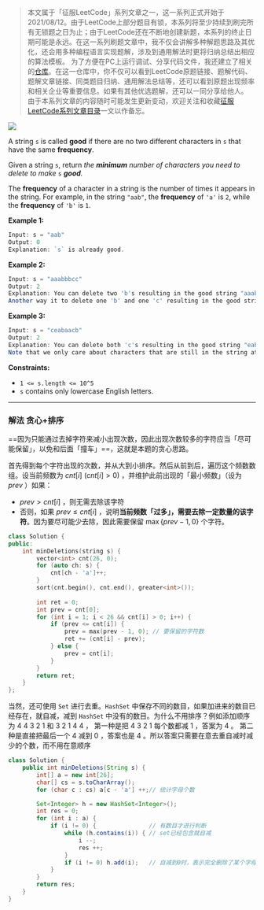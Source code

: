 > 本文属于「征服LeetCode」系列文章之一，这一系列正式开始于2021/08/12。由于LeetCode上部分题目有锁，本系列将至少持续到刷完所有无锁题之日为止；由于LeetCode还在不断地创建新题，本系列的终止日期可能是永远。在这一系列刷题文章中，我不仅会讲解多种解题思路及其优化，还会用多种编程语言实现题解，涉及到通用解法时更将归纳总结出相应的算法模板。
> <b></b>
> 为了方便在PC上运行调试、分享代码文件，我还建立了相关的[仓库](https://github.com/memcpy0/LeetCode-Conquest)。在这一仓库中，你不仅可以看到LeetCode原题链接、题解代码、题解文章链接、同类题目归纳、通用解法总结等，还可以看到原题出现频率和相关企业等重要信息。如果有其他优选题解，还可以一同分享给他人。
> <b></b>
> 由于本系列文章的内容随时可能发生更新变动，欢迎关注和收藏[征服LeetCode系列文章目录](https://memcpy0.blog.csdn.net/article/details/119656559)一文以作备忘。
 
![](https://image-1307616428.cos.ap-beijing.myqcloud.com/Obsidian/202309121337773.png)

A string `s` is called **good** if there are no two different characters in `s` that have the same **frequency**.

Given a string `s`, return _the **minimum** number of characters you need to delete to make_ `s` _**good**._

The **frequency** of a character in a string is the number of times it appears in the string. For example, in the string `"aab"`, the **frequency** of `'a'` is `2`, while the **frequency** of `'b'` is `1`.

**Example 1:**
```js
Input: s = "aab"
Output: 0
Explanation: `s` is already good.
```
**Example 2:**
```java
Input: s = "aaabbbcc"
Output: 2
Explanation: You can delete two 'b's resulting in the good string "aaabcc".
Another way it to delete one 'b' and one 'c' resulting in the good string "aaabbc".
```
**Example 3:**
```java
Input: s = "ceabaacb"
Output: 2
Explanation: You can delete both 'c's resulting in the good string "eabaab".
Note that we only care about characters that are still in the string at the end (i.e. frequency of 0 is ignored).
```
**Constraints:**
- `1 <= s.length <= 10^5`
- `s` contains only lowercase English letters.

---
### 解法 贪心+排序
==因为只能通过去掉字符来减小出现次数，因此出现次数较多的字符应当「尽可能保留」，以免和后面「撞车」==，这就是本题的贪心思路。

首先得到每个字符出现的次数，并从大到小排序。然后从前到后，遍历这个频数数组。设当前频数为 $cnt[i]\ (cnt[i]>0)$ ，并维护此前出现的「最小频数」（设为 $prev$ ）如果：
- $prev > cnt[i]$ ，则无需去除该字符
- 否则，如果 $prev \le cnt[i]$ ，说明**当前频数「过多」，需要去除一定数量的该字符**。因为要尽可能少去除，因此需要保留 ⁡$\max\{prev-1,0\}$ 个字符。
```cpp
class Solution {
public:
    int minDeletions(string s) {
        vector<int> cnt(26, 0);
        for (auto ch: s) {
            cnt[ch - 'a']++;
        }
        sort(cnt.begin(), cnt.end(), greater<int>());
        
        int ret = 0;
        int prev = cnt[0];
        for (int i = 1; i < 26 && cnt[i] > 0; i++) {
            if (prev <= cnt[i]) {
                prev = max(prev - 1, 0); // 要保留的字符数
                ret += (cnt[i] - prev);
            } else {
                prev = cnt[i];
            }
        }
        return ret;
    }
};
```
当然，还可使用 `Set` 进行去重。`HashSet` 中保存不同的数目，如果加进来的数目已经存在，就自减，减到 `HashSet` 中没有的数目。为什么不用排序？例如添加顺序为 $4\ 4\ 3\ 2\ 1$ 和 $3\ 2\ 1\ 4\ 4$ ， 第一种是把 $4\ 3\ 2\ 1$ 每个数都减 $1$ ，答案为 $4$ 。 第二种是直接把最后一个 $4$ 减到 $0$ ，答案也是 $4$ 。所以答案只需要在意去重自减时减少的个数，而不用在意顺序
```java
class Solution {
    public int minDeletions(String s) {
        int[] a = new int[26];
        char[] cs = s.toCharArray();
        for (char c : cs) a[c - 'a'] ++;// 统计字母个数

        Set<Integer> h = new HashSet<Integer>();
        int res = 0;
        for (int i : a) {
            if (i != 0) {               // 有数目才进行判断
                while (h.contains(i)) { // set已经包含就自减
                    i --;
                    res ++;
                }
                if (i != 0) h.add(i);   // 自减到0时，表示完全删除了某个字母，不能加入set中
            }
        }
        return res;
    }
}
```